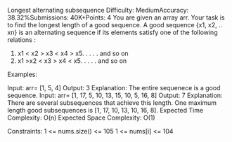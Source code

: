 Longest alternating subsequence
Difficulty: MediumAccuracy: 38.32%Submissions: 40K+Points: 4
You are given an array arr. Your task is to find the longest length of a good sequence. A good sequence {x1, x2, .. xn} is an alternating sequence if its elements satisfy one of the following relations :

1.  x1 < x2 > x3 < x4 > x5. . . . . and so on
2.  x1 >x2 < x3 > x4 < x5. . . . . and so on

Examples:

Input: arr= [1, 5, 4]
Output: 3
Explanation: The entire sequenece is a good sequence.
Input: arr= [1, 17, 5, 10, 13, 15, 10, 5, 16, 8]
Output: 7
Explanation: There are several subsequences that achieve this length. 
One maximum length good subsequences is [1, 17, 10, 13, 10, 16, 8].
Expected Time Complexity: O(n)
Expected Space Complexity: O(1)

Constraints:
1 <= nums.size() <= 105 
1 <= nums[i] <= 104 
